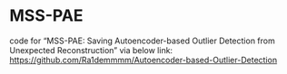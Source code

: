 # MSS-PAE
code for “MSS-PAE: Saving Autoencoder-based Outlier Detection from Unexpected Reconstruction” via below link:
https://github.com/Ra1demmmm/Autoencoder-based-Outlier-Detection

